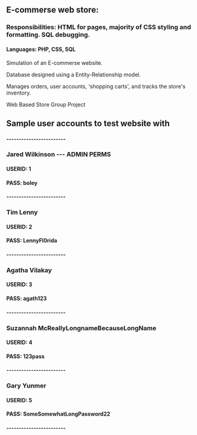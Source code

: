 ## E-commerse web store:
  ### Responsibilities: HTML for pages, majority of CSS styling and formatting. SQL debugging.
  #### Languages: PHP, CSS, SQL
  
  Simulation of an E-commerse website.
  
  Database designed using a Entity-Relationship model.
  
  Manages orders, user accounts, 'shopping carts', and tracks the store's inventory.<br/>

  
Web Based Store Group Project

## Sample user accounts to test website with ##
#### ------------------------
### Jared Wilkinson --- ADMIN PERMS ###
#### USERID: 1
#### PASS:   boley
#### ------------------------

### Tim Lenny ###
#### USERID: 2
#### PASS:   LennyFl0rida
#### ------------------------

### Agatha Vilakay ###
#### USERID: 3
#### PASS:   agath123
#### ------------------------

### Suzannah McReallyLongnameBecauseLongName ###
#### USERID: 4
#### PASS:   123pass
#### ------------------------

### Gary Yunmer ###
#### USERID: 5
#### PASS:   SomeSomewhatLongPassword22
#### ------------------------
